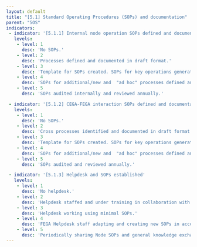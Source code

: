 ```yaml
---
layout: default
title: "[5.1] Standard Operating Procedures (SOPs) and documentation"
parent: "5OS"
indicators:
 - indicator: '[5.1.1] Internal node operation SOPs defined and documentation available'
   levels:
    - level: 1
      desc: 'No SOPs.'
    - level: 2
      desc: 'Processes defined and documented in draft format.'
    - level: 3  
      desc: 'Template for SOPs created. SOPs for key operations generated and approved by key personnel and stored in accessible location for all appropriate staff.'
    - level: 4
      desc: 'SOPs for additional/new and  "ad hoc" processes defined and added to accessible location.'
    - level: 5
      desc: 'SOPs audited internally and reviewed annually.'

 - indicator: '[5.1.2] CEGA-FEGA interaction SOPs defined and documentation available'
   levels:
    - level: 1
      desc: 'No SOPs.'
    - level: 2
      desc: 'Cross processes identified and documented in draft format.'
    - level: 3  
      desc: 'Template for SOPs created. SOPs for key operations generated and approved by key personnel and stored in accessible location for all appropriate staff.'
    - level: 4
      desc: 'SOPs for additional/new and  "ad hoc" processes defined and added to accessible location.'
    - level: 5
      desc: 'SOPs audited and reviewed annually.'

 - indicator: '[5.1.3] Helpdesk and SOPs established'
   levels:
    - level: 1
      desc: 'No helpdesk.'
    - level: 2
      desc: 'Helpdesk staffed and under training in collaboration with FEGA.'
    - level: 3  
      desc: 'Helpdesk working using minimal SOPs.'
    - level: 4
      desc: 'FEGA Helpdesk staff adapting and creating new SOPs in accordance with own Node.'
    - level: 5
      desc: 'Periodically sharing Node SOPs and general knowledge exchange with Federation to support alignment.'
---
```

